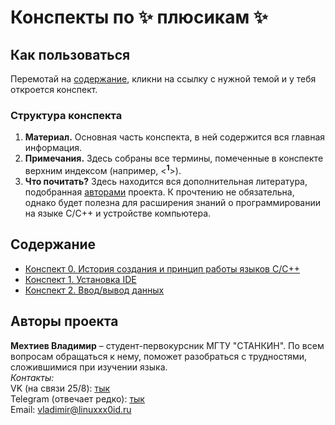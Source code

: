 # Конспекты по :sparkles: плюсикам :sparkles:

## Как пользоваться

Перемотай на [содержание](#содержание), кликни на ссылку с нужной темой и у тебя откроется конспект.

### Структура конспекта

1. **Материал.** Основная часть конспекта, в ней содержится вся главная информация.
2. **Примечания.** Здесь собраны все термины, помеченные в конспекте верхним индексом (например, \<**<sup>1</sup>**\>).
3. **Что почитать?** Здесь находится вся дополнительная литература, подобранная [авторами](#авторы-проекта) проекта. К прочтению не обязательна, однако будет полезна для расширения знаний о программировании на языке C/C++ и устройстве компьютера.

## Содержание

- [Конспект 0. История создания и принцип работы языков C/C++](/summaries/summary0.md)
- [Конспект 1. Установка IDE](/summaries/summary1.md)
- [Конспект 2. Ввод/вывод данных](/summaries/summary2.md)

## Авторы проекта

**Мехтиев Владимир** – студент-первокурсник МГТУ "СТАНКИН". По всем вопросам обращаться к нему, поможет разобраться с трудностями, сложившимися при изучении языка.<br>
_Контакты:_<br>
VK (на связи 25/8): <u>[тык](https://vk.com/punk_not_dead_telepusik_must_die)</u><br>
Telegram (отвечает редко): <u>[тык](https://t.me/linuxxx0id)</u><br>
Email: vladimir@linuxxx0id.ru
